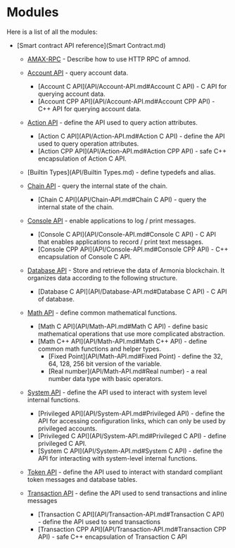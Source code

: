 # Modules


Here is a list of all the modules:

- [Smart contract API reference](Smart Contract.md)  

  - [AMAX-RPC](API/AMAX-RPC.md) - Describe how to use HTTP RPC of amnod.

  - [Account API](API/Account-API.md) - query account data.

    - [Account C API](API/Account-API.md#Account C API) - C API for querying account data.
    - [Account CPP API](API/Account-API.md#Account CPP API) - C++ API for querying account data. 

  - [Action API](API/Action-API.md) - define the API used to query action attributes.

    - [Action C API](API/Action-API.md#Action C API) - define the API used to query operation attributes.
    - [Action CPP API](API/Action-API.md#Action CPP API) - safe C++ encapsulation of Action C API.

  - [Builtin Types](API/Builtin Types.md) - define typedefs and alias.

  - [Chain API](API/Chain-API.md) - query the internal state of the chain.

    - [Chain C API](API/Chain-API.md#Chain C API) - query the internal state of the chain.

  - [Console API](API/Console-API.md) - enable applications to log / print messages.

    - [Console C API](API/Console-API.md#Console C API) - C API that enables applications to record / print text messages.
    - [Console CPP API](API/Console-API.md#Console CPP API) - C++ encapsulation of Console C API.

  - [Database API](API/Database-API.md) - Store and retrieve the data of Armonia blockchain. It organizes data according to the following structure.

    - [Database C API](API/Database-API.md#Database C API) - C API of database.

  - [Math API](API/Math-API.md) - define common mathematical functions.

    - [Math C API](API/Math-API.md#Math C API) - define basic mathematical operations that use more complicated abstraction.
    - [Math C++ API](API/Math-API.md#Math C++ API) - define common math functions and helper types.
      - [Fixed Point](API/Math-API.md#Fixed Point) - define the 32, 64, 128, 256 bit version of the variable.
      - [Real number](API/Math-API.md#Real number) - a real number data type with basic operators. 

  - [System API](API/System-API.md) - define the API used to interact with system level internal functions.

    - [Privileged API](API/System-API.md#Privileged API) - define the API for accessing configuration links, which can only be used by privileged accounts.
    - [Privileged C API](API/System-API.md#Privileged C API) - define privileged C API.
    - [System C API](API/System-API.md#System C API) - define the API for interacting with system-level internal functions.

  - [Token API](API/Token-API.md) - define the API used to interact with standard compliant token messages and database tables.

  - [Transaction API](API/Transaction-API.md) - define the API used to send transactions and inline messages

    - [Transaction C API](API/Transaction-API.md#Transaction C API) - define the API used to send transactions
    - [Transaction CPP API](API/Transaction-API.md#Transaction CPP API) - safe C++ encapsulation of Transaction C API

